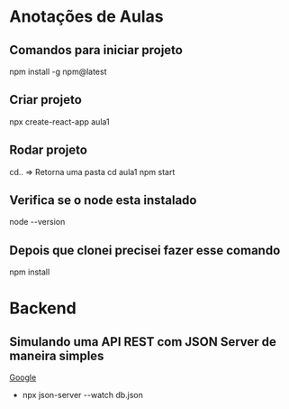 
# Anotações de Aulas

## Comandos para iniciar projeto

npm install -g npm@latest

## Criar projeto

npx create-react-app aula1

## Rodar projeto

cd.. => Retorna uma pasta
cd aula1
npm start

## Verifica se o node esta instalado

node --version

## Depois que clonei precisei fazer esse comando

npm install

# Backend

## Simulando uma API REST com JSON Server de maneira simples

[Google](https://www.fabricadecodigo.com/json-server/)

* npx json-server --watch db.json
